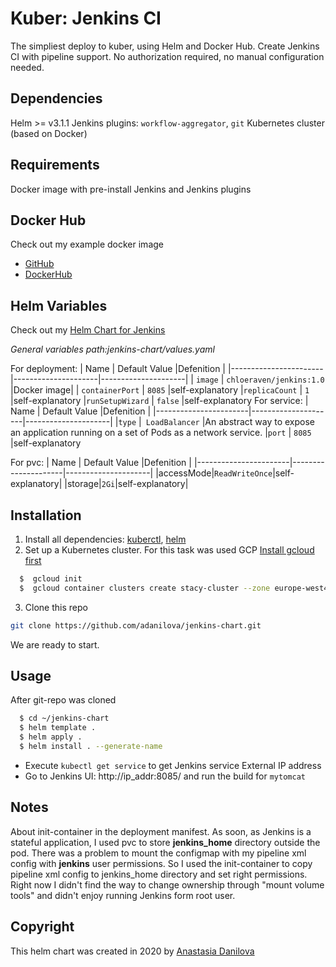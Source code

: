 Kuber: Jenkins CI
=====================
The simpliest deploy to kuber, using Helm and Docker Hub. Create Jenkins CI with pipeline support. No authorization required, no manual configuration needed.

Dependencies
---------------
Helm >= v3.1.1
Jenkins plugins: `workflow-aggregator`, `git`
Kubernetes cluster (based on Docker)

Requirements
---------------
Docker image with pre-install Jenkins and Jenkins plugins
  
Docker Hub
---------------
Check out my example docker image
- [GitHub](https://github.com/adanilova/jenkins-image)
- [DockerHub](https://hub.docker.com/repository/docker/chloeraven/jenkins)

Helm Variables
---------------
Check out my [Helm Chart for Jenkins](https://github.com/adanilova/jenkins-chart)

*General variables*
*path:jenkins-chart/values.yaml*

For deployment:
| Name              | Default Value       |Defenition   |
|-----------------------|---------------------|---------------------|
| `image` | `chloeraven/jenkins:1.0` |Docker image|
| `containerPort` | `8085` |self-explanatory
|`replicaCount` | `1` |self-explanatory
|`runSetupWizard` | `false` |self-explanatory
For service:
| Name              | Default Value       |Defenition   |
|-----------------------|---------------------|---------------------|
|`type` |` LoadBalancer` |An abstract way to expose an application running on a set of Pods as a network service.
|`port` | `8085 `|self-explanatory

For pvc:
| Name              | Default Value       |Defenition   |
|-----------------------|---------------------|---------------------|
|accessMode|`ReadWriteOnce`|self-explanatory|
|storage|`2Gi`|self-explanatory|

Installation
---------------
1) Install all dependencies: [kuberctl](https://kubernetes.io/docs/tasks/tools/install-kubectl/), [helm](https://helm.sh/docs/intro/install/)
2) Set up a Kubernetes cluster. For this task was used GCP
[Install gcloud first](https://cloud.google.com/sdk/docs/quickstart-macos)
```sh
  $  gcloud init
  $  gcloud container clusters create stacy-cluster --zone europe-west4-a
```
3) Clone this repo 
```sh
git clone https://github.com/adanilova/jenkins-chart.git
```

We are ready to start.

Usage
---------------
After git-repo was cloned
```sh
  $ cd ~/jenkins-chart
  $ helm template .
  $ helm apply .
  $ helm install . --generate-name
```

* Execute `kubectl get service` to get Jenkins service External IP address
* Go to Jenkins UI: http://ip_addr:8085/ and run the build for `mytomcat`

Notes
---------------
About init-container in the deployment manifest.
As soon, as Jenkins is a stateful application, I used pvc to store **jenkins_home** directory outside the pod. There was a problem to mount the configmap with my pipeline xml config with **jenkins** user permissions. So I used the init-container to copy pipeline xml config to jenkins_home directory and set right permissions. Right now I didn't find the way to change ownership through "mount volume tools" and didn't enjoy running Jenkins form root user.

Copyright
---------------
This helm chart was created in 2020 by [Anastasia Danilova](https://www.linkedin.com/in/anastasia-danilova-1b7966101/)
